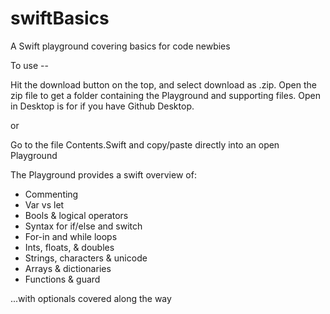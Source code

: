 # swiftBasics
A Swift playground covering basics for code newbies

To use -- 

Hit the download button on the top, and select download as .zip. Open the zip file to get a folder containing the Playground and supporting files. Open in Desktop is for if you have Github Desktop.

or

Go to the file Contents.Swift and copy/paste directly into an open Playground

The Playground provides a swift overview of:

* Commenting
* Var vs let
* Bools & logical operators
* Syntax for if/else and switch
* For-in and while loops
* Ints, floats, & doubles
* Strings, characters & unicode
* Arrays & dictionaries
* Functions & guard

...with optionals covered along the way
